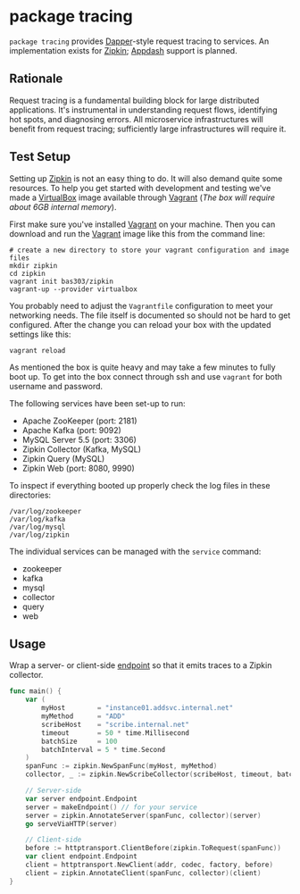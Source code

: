 # package tracing

`package tracing` provides [Dapper][]-style request tracing to services.
An implementation exists for [Zipkin][]; [Appdash][] support is planned.

[Dapper]: http://research.google.com/pubs/pub36356.html
[Zipkin]: https://blog.twitter.com/2012/distributed-systems-tracing-with-zipkin
[Appdash]: https://github.com/sourcegraph/appdash

## Rationale

Request tracing is a fundamental building block for large distributed
applications. It's instrumental in understanding request flows, identifying
hot spots, and diagnosing errors. All microservice infrastructures will
benefit from request tracing; sufficiently large infrastructures will require
it.

## Test Setup

Setting up [Zipkin] is not an easy thing to do. It will also demand quite some
resources. To help you get started with development and testing we've made a
[VirtualBox] image available through [Vagrant] (*The box will require about 6GB
internal memory*).

First make sure you've installed [Vagrant] on your machine. Then you can
download and run the [Vagrant] image like this from the command line:

```
# create a new directory to store your vagrant configuration and image files
mkdir zipkin
cd zipkin
vagrant init bas303/zipkin
vagrant-up --provider virtualbox
```

[Zipkin]: http://zipkin.io/
[VirtualBox]: https://www.virtualbox.org/
[Vagrant]: https://www.vagrantup.com/

You probably need to adjust the `Vagrantfile` configuration to meet your
networking needs. The file itself is documented so should not be hard to get
configured. After the change you can reload your box with the updated settings
like this:

```
vagrant reload
```

As mentioned the box is quite heavy and may take a few minutes to fully boot up.
To get into the box connect through ssh and use `vagrant` for both username and
password.

The following services have been set-up to run:
- Apache ZooKeeper (port: 2181)
- Apache Kafka (port: 9092)
- MySQL Server 5.5 (port: 3306)
- Zipkin Collector (Kafka, MySQL)
- Zipkin Query (MySQL)
- Zipkin Web (port: 8080, 9990)

To inspect if everything booted up properly check the log files in these
directories:
```
/var/log/zookeeper
/var/log/kafka
/var/log/mysql
/var/log/zipkin
```

The individual services can be managed with the `service` command:
- zookeeper
- kafka
- mysql
- collector
- query
- web

## Usage

Wrap a server- or client-side [endpoint][] so that it emits traces to a Zipkin
collector.

[endpoint]: http://godoc.org/github.com/go-kit/kit/endpoint#Endpoint

```go
func main() {
	var (
		myHost        = "instance01.addsvc.internal.net"
		myMethod      = "ADD"
		scribeHost    = "scribe.internal.net"
		timeout       = 50 * time.Millisecond
		batchSize     = 100
		batchInterval = 5 * time.Second
	)
	spanFunc := zipkin.NewSpanFunc(myHost, myMethod)
	collector, _ := zipkin.NewScribeCollector(scribeHost, timeout, batchSize, batchInterval)

	// Server-side
	var server endpoint.Endpoint
	server = makeEndpoint() // for your service
	server = zipkin.AnnotateServer(spanFunc, collector)(server)
	go serveViaHTTP(server)

	// Client-side
	before := httptransport.ClientBefore(zipkin.ToRequest(spanFunc))
	var client endpoint.Endpoint
	client = httptransport.NewClient(addr, codec, factory, before)
	client = zipkin.AnnotateClient(spanFunc, collector)(client)
}
```
